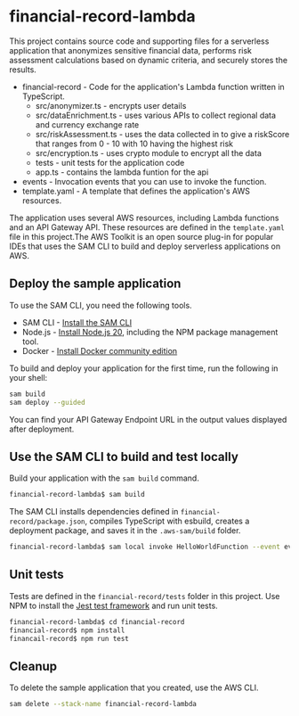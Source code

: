 # financial-record-lambda

This project contains source code and supporting files for a serverless application that anonymizes sensitive financial data, performs risk assessment calculations based on dynamic criteria, and securely stores the results.

- financial-record - Code for the application's Lambda function written in TypeScript.
  - src/anonymizer.ts - encrypts user details
  - src/dataEnrichment.ts - uses various APIs to collect regional data and currency exchange rate
  - src/riskAssessment.ts - uses the data collected in to give a riskScore that ranges from 0 - 10 with 10 having the highest risk
  - src/encryption.ts - uses crypto module to encrypt all the data
  - tests - unit tests for the application code
  - app.ts - contains the lambda funtion for the api
- events - Invocation events that you can use to invoke the function.
- template.yaml - A template that defines the application's AWS resources.

The application uses several AWS resources, including Lambda functions and an API Gateway API. These resources are defined in the `template.yaml` file in this project.The AWS Toolkit is an open source plug-in for popular IDEs that uses the SAM CLI to build and deploy serverless applications on AWS.

## Deploy the sample application

To use the SAM CLI, you need the following tools.

* SAM CLI - [Install the SAM CLI](https://docs.aws.amazon.com/serverless-application-model/latest/developerguide/serverless-sam-cli-install.html)
* Node.js - [Install Node.js 20](https://nodejs.org/en/), including the NPM package management tool.
* Docker - [Install Docker community edition](https://hub.docker.com/search/?type=edition&offering=community)

To build and deploy your application for the first time, run the following in your shell:

```bash
sam build
sam deploy --guided
```
You can find your API Gateway Endpoint URL in the output values displayed after deployment.

## Use the SAM CLI to build and test locally

Build your application with the `sam build` command.

```bash
financial-record-lambda$ sam build
```

The SAM CLI installs dependencies defined in `financial-record/package.json`, compiles TypeScript with esbuild, creates a deployment package, and saves it in the `.aws-sam/build` folder.


```bash
financial-record-lambda$ sam local invoke HelloWorldFunction --event events/event.json
```

## Unit tests

Tests are defined in the `financial-record/tests` folder in this project. Use NPM to install the [Jest test framework](https://jestjs.io/) and run unit tests.

```bash
financial-record-lambda$ cd financial-record
financial-record$ npm install
financail-record$ npm run test
```

## Cleanup

To delete the sample application that you created, use the AWS CLI. 

```bash
sam delete --stack-name financial-record-lambda
```